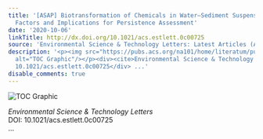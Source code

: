 ```yaml
---
title: '[ASAP] Biotransformation of Chemicals in Water–Sediment Suspensions: Influencing
  Factors and Implications for Persistence Assessment'
date: '2020-10-06'
linkTitle: http://dx.doi.org/10.1021/acs.estlett.0c00725
source: 'Environmental Science & Technology Letters: Latest Articles (ACS Publications)'
description: '<p><img src="https://pubs.acs.org/na101/home/literatum/publisher/achs/journals/content/estlcu/0/estlcu.ahead-of-print/acs.estlett.0c00725/20201006/images/medium/ez0c00725_0003.gif"
  alt="TOC Graphic"/></p><div><cite>Environmental Science & Technology Letters</cite></div><div>DOI:
  10.1021/acs.estlett.0c00725</div> ...'
disable_comments: true
---
```

<p><img src="https://pubs.acs.org/na101/home/literatum/publisher/achs/journals/content/estlcu/0/estlcu.ahead-of-print/acs.estlett.0c00725/20201006/images/medium/ez0c00725_0003.gif" alt="TOC Graphic"/></p><div><cite>Environmental Science & Technology Letters</cite></div><div>DOI: 10.1021/acs.estlett.0c00725</div> ...